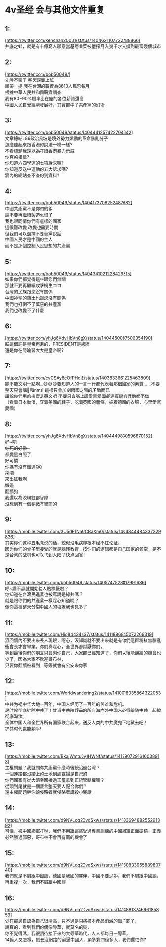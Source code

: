 # 4v圣经 会与其他文件重复

## 1:
[https://twitter.com/kenchan20031/status/1404621107722788866]  
井底之蛙，就是有十億窮人願意當基層韭菜被壓搾月入幾千才支撐到最富幾個城市  

## 2:
[https://twitter.com/bob50049/]  
先睡不聊了 明天還要上班  
順帶一提 我在台灣的薪資為8613人民幣每月  
根據中華人民共和國薪資調查  
我有80~90%機率比在座的各位薪資還高  
中國人民自覺經濟發展好，其實都中了共產黨的幻術  

## 3:
[https://twitter.com/bob50049/status/1404441257422704642]  
文章總結: 89政治風坡是境外勢力煽動的革命暴亂分子  
怎麼聽起來跟香港的說法一模一樣?  
不看標題我還以為在讀香港暴力示威  
你真的相信?  
你知道六四學運的七項訴求嗎?  
你知道反送中運動的五大訴求嗎?  
牆內的網站查不查的到資料?  

## 4:
[https://twitter.com/bob50049/status/1404173708252487682]  
中國共產黨不是你們的爹  
請不要再繼續製造仇恨了  
我也很同情你們有這樣的國家  
這很難改變 改變也需要時間  
但我們可以選擇不要替黨說話  
中國人民才是中國的主人  
而不是那個控制人民思想的共產黨  

## 5:
[https://twitter.com/bob50049/status/1404341021228429315]  
如果你們都覺得這些跟您們無關  
那就不要再繼續攻擊桐生ココ  
台灣的民族跟您沒有關係  
中國神聖的領土也跟您沒有關係  
我們也打倒不了萬惡的共產黨  
我們也改變不了什麼  

## 6:
[https://twitter.com/yhJg6XdvHbVn8gX/status/1404450087506354190]  
朕這個詞是皇帝再用的，PRESIDENT是總統  
還是你在隱喻習大大是皇帝啊?  

## 7:
[https://twitter.com/cvCSAy8cOfPHdiE/status/1403833661225463809]  
能不能文明一點啊...😅😅😅要知道人的一言一行都代表著那個國家的素質......不要整天只會講🐸和nmsl 這樣只會加劇兩國之間的矛盾而已  
話說你們用的拼音是英文吧 不要只會嘴上講愛黨愛國卻連實際的行動都不做  
（看着日本動漫，穿着美國的鞋子，吃着英國的薯條，披着德國的衣服，心里愛黨愛國）  

## 8:
[https://twitter.com/yhJg6XdvHbVn8gX/status/1404449830596870152]  
好~~~吧  
你死的好慘~~~  
都變黑白照了  
好可憐  
你媽有沒有難過QQ  
來吧  
來出征我啊  
嫩逼  
翻牆狗  
我還以為洨粉紅都智障  
沒想到有一個稍微有智商的 

## 9:
[https://mobile.twitter.com/3U5dF1NaUCBaXm0/status/1404844484337229836]  
其实你们这种五毛党说的话，貌似没毛病却根本经不住论证，  
因为你们的骨子里接受的就是脑残教育，按你们的逻辑都是自己国家的领空，是不是台湾的战机也可以飞到大陆？快点回答！  

## 10:
[https://mobile.twitter.com/bob50049/status/1405747528817991686]  
哼~講不贏就開始給人貼標籤啦？  
你知道在台灣民進黨也被罵說是綠共嗎？  
就是跟你們的共產黨一樣噁心知道嗎？  
像你這種整天分裂中國人的垃圾我也見多了  

## 11:
[https://mobile.twitter.com/Hio84434437/status/1411886845072269319]  
滾回牆內不要出來丟人現眼，噁心，沒知識就不要出來就是有你們這群粉紅無腦亂衝會長才會畢業，你們真噁心，全世界都討厭你們，  
等到最後你們的朋友只會剩你自己，大家都已經知道了，你們以後能翻牆的機會也少了，因為大家不歡迎哥布林，  
只要你翻牆被看到，等等就會有公安來你家

## 12:
[https://mobile.twitter.com/Worldwandering2/status/1410018035864322053]  
中共为祸中华大地一百年，中国人经历了一百年的苦难和危机。  
是时候彻底铲除中共了！甘当中共陪葬品的所有海内外中国人必将跟随中共一起被彻底淘汰。  
全体中国人和全世界所有国家联合起来，送反人类的中共魔鬼下地狱去吧！  
铲共时代岂能躺平!

## 13:
[https://mobile.twitter.com/BkajWmtu6y1HWNf/status/1412907291616038913]  
主權問題？我就問你共產黨什麼時後統治過台灣？  
一個連踏都沒踏上的土地到處宣揚是自己的  
你們國家有從大清帝國接過玉璽拿到正統管轄權嗎？  
從頭到尾就是一個謊言整天要人配合你們？  
還主權問題幹你娘侵略者就侵略者講殺小屁話  

## 14:
[https://mobile.twitter.com/d9NVLoq2DvdSxws/status/1413369488255291392]  
可憐，被中國網軍打壓，我們不用跟這些受過專業訓練的中國網軍正面硬槓，正義必然勝過邪惡，哥布林不會再有贏的機會了  

## 15:
[https://mobile.twitter.com/d9NVLoq2DvdSxws/status/1413083395588980740]  
我們就是不屑跟中國談，德國是我國的夥伴，中國不要忌妒，我們不屑跟中國談，再重複一次，我們不屑跟中國談  

## 16:
[https://mobile.twitter.com/d9NVLoq2DvdSxws/status/1414881374696185859]  
少在那邊自認為自己很清高，只不過是只將被本產品消滅的蟲子罷了，  
說真的，看到我們的偶像辱華，就莫名的爽，  
你不覺得嗎，我很期待接下來的大辱華時代，人人都每日一辱華，  
14億人又怎樣，刨去沒網路的窮逼中國人，頂多剩四億多人，我們還怕你?
